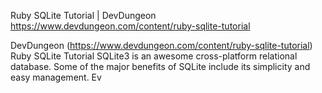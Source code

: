 Ruby SQLite Tutorial | DevDungeon
https://www.devdungeon.com/content/ruby-sqlite-tutorial

DevDungeon (https://www.devdungeon.com/content/ruby-sqlite-tutorial)
Ruby SQLite Tutorial
SQLite3 is an awesome cross-platform relational database. Some of the major benefits of SQLite include its simplicity and easy management. Ev

